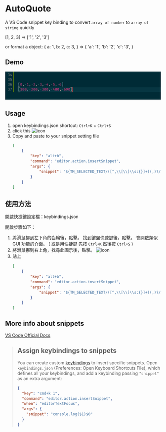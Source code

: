 # AutoQuote
A VS Code snippet key binding
to convert `array of number` to `array of string` quickly

[1, 2, 3] => ['1', '2', '3']

or format a object:
{
    a: 1,
    b: 2,
    c: 3,
}
=>
{
    'a': '1',
    'b': '2',
    'c': '3',
}

## Demo

![demo](https://raw.githubusercontent.com/huskylin/AutoQuote/master/AutoQuoteDemo.gif)

## Usage
1. open keybindings.json
    shortcut: `Ctrl+K` + `Ctrl+S`
2. click this ![icon](https://imgur.com/eciQSyJ.png)
3. Copy and paste to your snippet setting file
    ``` JSON
    [
        {
            "key": "alt+b",
            "command": "editor.action.insertSnippet",
            "args": {
                "snippet": "${TM_SELECTED_TEXT/([^,\\[\\]\\s:{}]+)(,)?/'$1'${2:+,}/g}"
            }
        }
    ]
    ```

## 使用方法
開啟快捷鍵設定檔：keybindings.json

開啟步驟如下：

1. 將滑鼠挪到左下角的齒輪後，點擊。
    找到鍵盤快速鍵後，點擊。
    會開啟類似 GUI 功能的介面。
    ( 或是用快捷鍵 先按 `Ctrl+K` 然後按 `Ctrl+S` )
2. 將滑鼠挪到右上角，找尋此圖示後，點擊。
    ![icon](https://imgur.com/eciQSyJ.png)
3. 貼上
    ``` JSON
    [
        {
            "key": "alt+b",
            "command": "editor.action.insertSnippet",
            "args": {
                "snippet": "${TM_SELECTED_TEXT/([^,\\[\\]\\s:{}]+)(,)?/'$1'${2:+,}/g}"
            }
        }
    ]
    ```


## More info about snippets
[VS Code Official Docs](https://code.visualstudio.com/docs/editor/userdefinedsnippets#_assign-keybindings-to-snippets)
> ## Assign keybindings to snippets
> You can create custom [keybindings](https://code.visualstudio.com/docs/getstarted/keybindings) to insert specific snippets. Open `keybindings.json` (Preferences: Open Keyboard Shortcuts File), which defines all your keybindings, and add a keybinding passing `"snippet"` as an extra argument:
> ``` JSON
> {
>   "key": "cmd+k 1",
>   "command": "editor.action.insertSnippet",
>   "when": "editorTextFocus",
>   "args": {
>     "snippet": "console.log($1)$0"
>   }
> }
> ```

